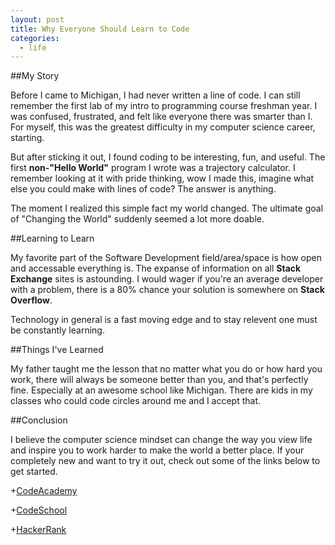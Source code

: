 ```yaml
---
layout: post
title: Why Everyone Should Learn to Code
categories:
  - life
---
```


##My Story

Before I came to Michigan, I had never written a line of code. I can still remember the first lab of my intro to programming course freshman year. I was confused, frustrated, and felt like everyone there was smarter than I. For myself, this was the greatest difficulty in my computer science career, starting.

But after sticking it out, I found coding to be interesting, fun, and useful. The first **non-"Hello World"** program I wrote was a trajectory calculator. I remember looking at it with pride thinking, wow I made this, imagine what else you could make with lines of code? The answer is anything.

The moment I realized this simple fact my world changed. The ultimate goal of "Changing the World" suddenly seemed a lot more doable. 

##Learning to Learn

My favorite part of the Software Development field/area/space is how open and accessable everything is. The expanse of information on all **Stack Exchange** sites is astounding. I would wager if you're an average developer with a problem, there is a 80% chance your solution is somewhere on **Stack Overflow**. 

Technology in general is a fast moving edge and to stay relevent one must be constantly learning. 

##Things I've Learned

My father taught me the lesson that no matter what you do or how hard you work, there will always be someone better than you, and that's perfectly fine. Especially at an awesome school like Michigan. There are kids in my classes who could code circles around me and I accept that. 

##Conclusion

I believe the computer science mindset can change the way you view life and inspire you to work harder to make the world a better place. If your completely new and want to try it out, check out some of the links below to get started.

+[CodeAcademy](http://codecademy.com)

+[CodeSchool](https://codeschool.com)

+[HackerRank](https://hackerrank.com)




